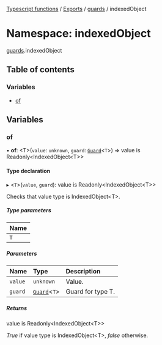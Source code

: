 [Typescript functions](../index.md) / [Exports](../modules.md) / [guards](guards.md) / indexedObject

# Namespace: indexedObject

[guards](guards.md).indexedObject

## Table of contents

### Variables

- [of](guards.indexedObject.md#of)

## Variables

### of

• **of**: <T\>(`value`: `unknown`, `guard`: [`Guard`](../interfaces/guards.Guard.md)<`T`\>) => value is Readonly<IndexedObject<T\>\>

#### Type declaration

▸ <`T`\>(`value`, `guard`): value is Readonly<IndexedObject<T\>\>

Checks that value type is IndexedObject\<T\>.

##### Type parameters

| Name |
| :------ |
| `T` |

##### Parameters

| Name | Type | Description |
| :------ | :------ | :------ |
| `value` | `unknown` | Value. |
| `guard` | [`Guard`](../interfaces/guards.Guard.md)<`T`\> | Guard for type T. |

##### Returns

value is Readonly<IndexedObject<T\>\>

_True_ if value type is IndexedObject\<T\>, _false_ otherwise.
